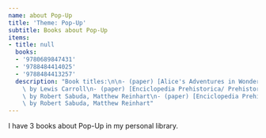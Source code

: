 ```yaml
---
name: about Pop-Up
title: 'Theme: Pop-Up'
subtitle: Books about Pop-Up
items:
- title: null
  books:
  - '9780689847431'
  - '9788484414025'
  - '9788484413257'
  description: "Book titles:\n\n- (paper) [Alice's Adventures in Wonderland](/books/info/9780689847431)\
    \ by Lewis Carroll\n- (paper) [Enciclopedia Prehistorica/ Prehistoric Encyclopedia](/books/info/9788484414025)\
    \ by Robert Sabuda, Matthew Reinhart\n- (paper) [Enciclopedia Prehist\xF3rica](/books/info/9788484413257)\
    \ by Robert Sabuda, Matthew Reinhart"
---
```

I have 3 books about Pop-Up in my personal library.

